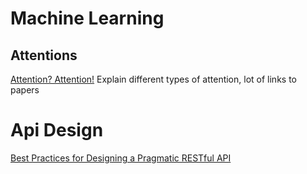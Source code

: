 # Machine Learning

## Attentions
[Attention? Attention!](https://lilianweng.github.io/lil-log/2018/06/24/attention-attention.html) Explain different types of attention, lot of links to papers


# Api Design
[Best Practices for Designing a Pragmatic RESTful API](https://www.vinaysahni.com/best-practices-for-a-pragmatic-restful-api)
